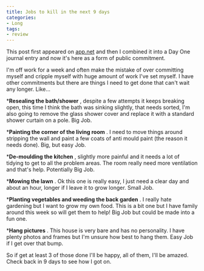 ```yaml
---
title: Jobs to kill in the next 9 days
categories:
- Long
tags:
- review
---
```


This post first appeared on 
[app.net](http://app.net) and then I combined it into a Day One journal entry and now it's here as a form of public commitment.

I'm off work for a week and often make the mistake of over committing myself and cripple myself with huge amount of work I've set myself. I have other commitments but there are things I need to get done that can't wait any longer. Like...

***Resealing the bath/shower**
, despite a few attempts it keeps breaking open, this time I think the bath was sinking slightly, that needs sorted, I'm also going to remove the glass shower cover and replace it with a standard shower curtain on a pole. 
Big Job.


***Painting the corner of the living room**
. I need to move things around stripping the wall and paint a few coats of anti mould paint (the reason it needs done). 
Big, but easy Job.


***De-moulding the kitchen**
, slightly more painful and it needs a lot of tidying to get to all the problem areas. The room really need more ventilation and that's help. 
Potentially Big Job.


***Mowing the lawn**
. Ok this one is really easy, I just need a clear day and about an hour, longer if I leave it to grow longer. 
Small Job.


***Planting vegetables and weeding the back garden**
. I really hate gardening but I want to grow my own food. This is a bit one but I have family around this week so will get them to help! 
Big Job but could be made into a fun one.


***Hang pictures**
. This house is very bare and has no personality. I have plenty photos and frames but I'm unsure how best to hang them. 
Easy Job if I get over that bump.

So if get at least 3 of those done I'll be happy, all of them, I'll be amazed. Check back in 9 days to see how I got on.
